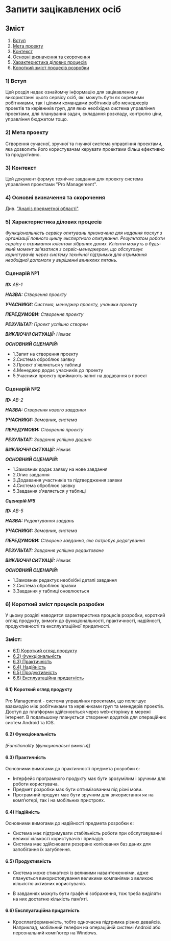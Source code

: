# Запити зацікавлених осіб

## Зміст

1. [Вступ](#intro)
2. [Мета проекту](#target)   
3. [Контекст](#context)
4. [Основні визначення та скорочення](#mainDef)
5. [Характеристика ділових процесів](#characteristic)
6. [Короткий зміст процесів розробки](#shortContent)       

### <a name ="intro">1) Вступ</a>

Цей розділ надає ознайомчу інформацію для зацікавлених у використанні цього сервісу осіб, які можуть бути як окремими робітниками, так і цілими командами робітників або менеджерів проектів та керівників груп, для яких необхідна система управління проектами, для планування задач, складання розкладу, контролю ціни, управління бюджетом тощо.

### <a name ="target">2) Мета проекту </a>

Створення сучасної, зручної та гнучкої система управління проектами, яка дозволить його користувачам керувати проектами більш ефективно та продуктивно.

### <a name ="context">3) Контекст </a>

Цей документ формує технічне завдання для проекту система управління проектами "Pro Management".


###  <a name ="mainDef">4) Основні визначення та скорочення </a>

Див. ["Аналіз предметної області"](https://github.com/xpadx1/project-management-system/blob/master/docs/requirements/state-of-the-art.md).


### <a name ="characteristic">5) Характеристика ділових процесів </a>

*Функціональність сервісу опитувань призначена для надання послуг з організації повного циклу експертного опитування. Результатом роботи сервісу є отримання клієнтом зібраних даних. Клієнти можуть в будь-який момент зв’язатися з сервіс-менеджером, що обслуговує користувачів через систему технічної підтримки для отримання необхідної допомоги у вирішенні виниклих питань.*

### Сценарій №1
   
***ID:*** *AB-1*
    
***НАЗВА:*** *Створення проекту*
    
***УЧАСНИКИ:*** *Система, менеджер проекту, учаники проекту*

***ПЕРЕДУМОВИ:*** *Створення проекту*

***РЕЗУЛЬТАТ:*** *Проект успішно створен*

***ВИКЛЮЧНІ СИТУАЦІЇ:*** *Немає*

***ОСНОВНИЙ СЦЕНАРІЙ:*** 
* 1.Запит на створення проекту
* 2.Система оброблює заявку 
* 3.Проект з'являється у таблиці 
* 4.Менеджер додає учасників до проекту
* 5.Учасники проекту приймають запит на додавання в проект

### Сценарій №2
   
***ID:*** *AB-2*
    
***НАЗВА:*** *Cтворення нового завдання*
    
***УЧАСНИКИ:*** *Замовник, система*

***ПЕРЕДУМОВИ:*** *Створення проекту*

***РЕЗУЛЬТАТ:*** *Завдання успішно додано*

***ВИКЛЮЧНІ СИТУАЦІЇ:*** *Немає*

***ОСНОВНИЙ СЦЕНАРІЙ:*** 
* 1.Замовник додає заявку на нове завдання
* 2.Опис завдання
* 3.Додавання участників та підтвердження заявки 
* 4.Система оброблює заявку 
* 5.Завдання з'являється у таблиці 

***Сценарій №5***
   
***ID:*** *AB-5*
    
***НАЗВА:*** *Редактування завдань*
    
***УЧАСНИКИ:*** *Замовник, система*

***ПЕРЕДУМОВИ:*** *Створене завдання, яке потребує редагування*

***РЕЗУЛЬТАТ:*** *Завдання успішно редактоване*

***ВИКЛЮЧНІ СИТУАЦІЇ:*** *Немає*

***ОСНОВНИЙ СЦЕНАРІЙ:*** 
* 1.Замовник редактує необхібні деталі завдання
* 2.Система оброблює правки
* 3.Завдання у таблиці оновлюється 

### <a name ="shortContent">6) Короткий зміст процесів розробки </a>

У цьому розділі наводится характеристика процесів розробки, короткий огляд продукту, вимоги до функціональності, практичності, надійності, продуктивності та експлуатаційної придатності.

### <strong>Зміст:</strong>
* [6.1) Короткий огляд продукту](#1)
* [6.2) Функціональність](#2)
* [6.3) Практичність](#3)
* [6.4) Надійність](#4)
* [6.5) Продуктивність](#5)
* [6.6) Експлуатаційна придатність](#6)

#### <a name ="1">6.1) Короткий огляд продукту</a>

Pro Management - система управління проектами, що полегшує взаємодію між робітниками та кервіниками груп та менедерів проектів. Доступ до платформи здійснюється через web-сторінку в мережі Інтернет. В подальшому планується створення додатків для операційних систем Android та IOS.


#### <a name="2">6.2) Функціональність</a>

*[Functionality (функциональні вимоги)]*

#### <a name="3">6.3) Практичність</a>

Основними вимогами до практичності предмета розробки є:

* Інтерфейс програмного продукту має бути зрозумілим і зручним для роботи користувача.
* Предмет розробки має бути оптимізованим під різні мови.
* Програмний продукт має бути зручним для використання як на комп’ютері, так і на мобільних пристроях.

#### <a name="4">6.4) Надійність</a>

Основними вимогами до надійності предмета розробки є:

* Система має підтримувати стабільність роботи при обслуговуванні великої кількості користувачів і приладів.
* Система має здійснювати резервне копіювання баз даних для запобігання їх загублення.

#### <a name="5">6.5) Продуктивність</a>

* Система може стикатися із великими навантеженнями, адже планується використовування великими компаніями з великою кількістю активних користувачів.

* В завданнях можуть бути графічні зображення, тож треба виділяти на них достатню кількість пам'яті.

#### <a name="6">6.6) Експлуатаційна придатність</a>

* Кросплатформенність, тобто одночасна підтримка різних девайсів. Наприклад, мобільний телефон на операційній системі Android або персональний комп'ютер на Windows.
